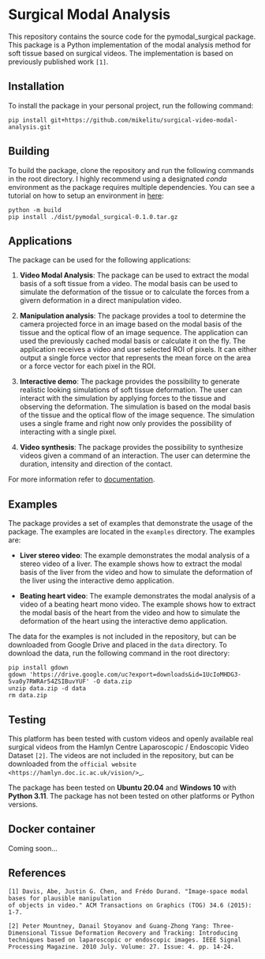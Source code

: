 Surgical Modal Analysis
=========================

This repository contains the source code for the pymodal_surgical package. This package is a Python implementation of the modal analysis method for soft tissue based on surgical videos. The implementation is based on previously published work `[1]`.

Installation
-------------
To install the package in your personal project, run the following command:

```shell
pip install git+https://github.com/mikelitu/surgical-video-modal-analysis.git
```

Building
-------------
To build the package, clone the repository and run the following commands in the root directory. I highly recommend using a designated *conda* environment as the package requires multiple dependencies. You can see a tutorial on how to setup an environment in [here](https://github.com/mikelitu/cheat-sheets/tree/main/Python-VSCode):

```shell
python -m build
pip install ./dist/pymodal_surgical-0.1.0.tar.gz
```

Applications
-------------
The package can be used for the following applications:

1. **Video Modal Analysis**: The package can be used to extract the modal basis of a soft tissue from a video. The modal basis can be used to simulate the deformation of the tissue or to calculate the forces from a givern deformation in a direct manipulation video.

2. **Manipulation analysis**: The package provides a tool to determine the camera projected force in an image based on the modal basis of the tissue and the optical flow of an image sequence. The application can used the previously cached modal basis or calculate it on the fly. The application receives a video and user selected ROI of pixels. It can either output a single force vector that represents the mean force on the area or a force vector for each pixel in the ROI.

3. **Interactive demo**: The package provides the possibility to generate realistic looking simulations of soft tissue deformation. The user can interact with the simulation by applying forces to the tissue and observing the deformation. The simulation is based on the modal basis of the tissue and the optical flow of the image sequence. The simulation uses a single frame and right now only provides the possibility of interacting with a single pixel.

4. **Video synthesis**: The package provides the possibility to synthesize videos given a command of an interaction. The user can determine the duration, intensity and direction of the contact. 

For more information refer to [documentation](src\pymodal_surgical\apps\README.md).


Examples
---------

The package provides a set of examples that demonstrate the usage of the package. The examples are located in the `examples` directory. The examples are:

* **Liver stereo video**: The example demonstrates the modal analysis of a stereo video of a liver. The example shows how to extract the modal basis of the liver from the video and how to simulate the deformation of the liver using the interactive demo application.

* **Beating heart video**: The example demonstrates the modal analysis of a video of a beating heart mono video. The example shows how to extract the modal basis of the heart from the video and how to simulate the deformation of the heart using the interactive demo application.

The data for the examples is not included in the repository, but can be downloaded from Google Drive and placed in the `data` directory. To download the data, run the following command in the root directory:

```shell
pip install gdown
gdown 'https://drive.google.com/uc?export=downloads&id=1UcIoMHDG3-5va0y7RWRAr54ZSIBuvYUF' -O data.zip
unzip data.zip -d data
rm data.zip
``` 

Testing
--------

This platform has been tested with custom videos and openly available real surgical videos from the Hamlyn Centre Laparoscopic / Endoscopic Video Dataset `[2]`. The videos are not included in the repository, but can be downloaded from the `official website <https://hamlyn.doc.ic.ac.uk/vision/>`_.

The package has been tested on **Ubuntu 20.04** and **Windows 10** with **Python 3.11**. The package has not been tested on other platforms or Python versions.


Docker container
------------------

Coming soon...


References
-----------

    [1] Davis, Abe, Justin G. Chen, and Frédo Durand. "Image-space modal bases for plausible manipulation 
    of objects in video." ACM Transactions on Graphics (TOG) 34.6 (2015): 1-7.

    [2] Peter Mountney, Danail Stoyanov and Guang-Zhong Yang: Three-Dimensional Tissue Deformation Recovery and Tracking: Introducing techniques based on laparoscopic or endoscopic images. IEEE Signal Processing Magazine. 2010 July. Volume: 27. Issue: 4. pp. 14-24.
    
